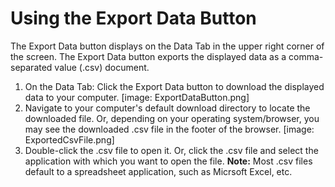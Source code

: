 # Using the Export Data Button
 The Export Data button displays on the Data Tab in the upper right corner of the screen. The Export Data button exports the displayed data as a comma-separated value (.csv) document.
 
 1. On the Data Tab: Click the Export Data button to download the displayed data to your computer. 
   [image: ExportDataButton.png]
 2. Navigate to your computer's default download directory to locate the downloaded file. Or, depending on your operating system/browser, you may see the downloaded .csv file in the footer of the browser.
   [image: ExportedCsvFile.png]
 3. Double-click the .csv file to open it. Or, click the .csv file and select the application with which you want to open the file.
  **Note:** Most .csv files default to a spreadsheet application, such as Micrsoft Excel, etc.
